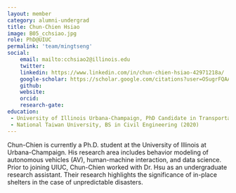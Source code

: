 ```yaml
---
layout: member
category: alumni-undergrad
title: Chun-Chien Hsiao
image: B05_cchsiao.jpg
role: PhD@UIUC
permalink: 'team/mingtseng'
social:
    email: mailto:cchsiao2@illinois.edu
    twitter: 
    linkedin: https://www.linkedin.com/in/chun-chien-hsiao-42971218a/
    google-scholar: https://scholar.google.com/citations?user=OSugrFQAAAAJ&hl=en
    github: 
    website: 
    orcid: 
    research-gate: 
education:
 - University of Illinois Urbana-Champaign, PhD Candidate in Transportation Engineering
 - National Taiwan University, BS in Civil Engineering (2020)
---
```


Chun-Chien is currently a Ph.D. student at the University of Illinois at Urbana-Champaign. His research area includes behavior modeling of autonomous vehicles (AV), human-machine interaction, and data science. Prior to joining UIUC, Chun-Chien worked with Dr. Hsu as an undergraduate research assistant. Their research highlights the significance of in-place shelters in the case of unpredictable disasters.
